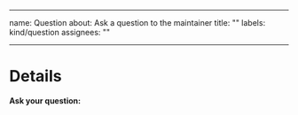 <!-- markdownlint-disable -->
---
name: Question
about: Ask a question to the maintainer
title: ""
labels: kind/question
assignees: ""

---

# Details

**Ask your question:**

<!--
Besides asking here, you can also ask in the following Discussion board or Discord
Discussion board: https://github.com/k8s-at-home/organization/discussions
Discord: https://discord.gg/k8s-at-home
-->

<!-- Note: A clear and concise query of what you want to ask. -->
